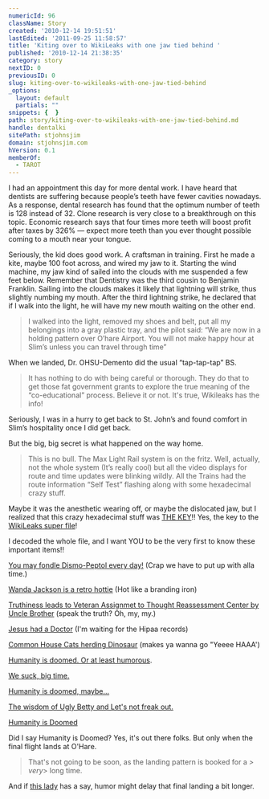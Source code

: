 ```yaml
---
numericId: 96
className: Story
created: '2010-12-14 19:51:51'
lastEdited: '2011-09-25 11:58:57'
title: 'Kiting over to WikiLeaks with one jaw tied behind '
published: '2010-12-14 21:38:35'
category: story
nextID: 0
previousID: 0
slug: kiting-over-to-wikileaks-with-one-jaw-tied-behind
_options:
  layout: default
  partials: ""
snippets: {  }
path: story/kiting-over-to-wikileaks-with-one-jaw-tied-behind.md
handle: dentalki
sitePath: stjohnsjim
domain: stjohnsjim.com
hVersion: 0.1
memberOf:
  - TAROT
---
```

 I had an appointment this day for more dental work. I have heard that dentists are suffering because people’s teeth have fewer cavities nowadays. As a response, dental research has found that the optimum number of teeth is 128 instead of 32. Clone research is very close to a breakthrough on this topic. Economic research says that four times more teeth will boost profit after taxes by 326% — expect more teeth than you ever thought possible coming to a mouth near your tongue.

Seriously, the kid does good work. A craftsman in training. First he made a kite, maybe 100 foot across, and wired my jaw to it. Starting the wind machine, my jaw kind of sailed into the clouds with me suspended a few feet below. Remember that Dentistry was the third cousin to Benjamin Franklin. Sailing into the clouds makes it likely that lightning will strike, thus slightly numbing my mouth. After the third lightning strike, he declared that if I walk into the light, he will have my new mouth waiting on the other end.

> I walked into the light, removed my shoes and belt, put all my belongings into a gray plastic tray, and the pilot said: “We are now in a holding pattern over O’hare Airport. You will not make happy hour at Slim’s unless you can travel through time”

When we landed, Dr. OHSU-Demento did the usual “tap-tap-tap” BS.

> It has nothing to do with being careful or thorough. They do that to get those fat government grants to explore the true meaning of the “co-educational” process. Believe it or not. It's true, Wikileaks has the info!

Seriously, I was in a hurry to get back to St. John’s and found comfort in Slim’s hospitality once I did get back.

But the big, big secret is what happened on the way home.

> This is no bull. The Max Light Rail system is on the fritz. Well, actually, not the whole system (It’s really cool) but all the video displays for route and time updates were blinking wildly. All the Trains had the route information “Self Test” flashing along with some hexadecimal crazy stuff.

Maybe it was the anesthetic wearing off, or maybe the dislocated jaw, but I realized that this crazy hexadecimal stuff was [THE KEY][0]!! Yes, the key to the [WikiLeaks super file][1]!

I decoded the whole file, and I want YOU to be the very first to know these important items!!

[You may fondle Dismo-Peptol every day!][2] (Crap we have to put up with alla time.)

[Wanda Jackson is a retro hottie][3] (Hot like a branding iron)

[Truthiness leads to Veteran Assignmet to Thought Reassessment Center by Uncle Brother][4] (speak the truth? Oh, my, my.)

[Jesus had a Doctor][5] (I'm waiting for the Hipaa records)

[Common House Cats herding Dinosaur][6] (makes ya wanna go "Yeeee HAAA')

[Humanity is doomed. Or at least humorous][7].

[We suck, big time.][8]

[Humanity is doomed, maybe...][9]

[The wisdom of Ugly Betty and Let's not freak out.][10]

[Humanity is Doomed][11]

Did I say Humanity is Doomed? Yes, it's out there folks. But only when the final flight lands at O'Hare.

> That's not going to be soon, as the landing pattern is booked for a _> very_>  long time.

And if [this lady][12] has a say, humor might delay that final landing a bit longer.

[0]: http://espnish.com/2010/12/06/wikileaks-256-digit-insurance-plan/
[1]: http://www.wired.com/threatlevel/2010/07/wikileaks-insurance-file/
[2]: http://www.huffingtonpost.com/2010/12/09/bpa-found-on-receipts-and_n_794067.html
[3]: http://en.wikipedia.org/wiki/Wanda_Jackson
[4]: http://abcnews.go.com/Health/MindMoodNews/veterans-college-essay-killing-barred-campus/story?id=12214399
[5]: http://www.dailymail.co.uk/news/worldnews/article-1325894/Jesus-AIDS-South-African-Pastor-Xola-Skosana-sparks-outrage-virus-claim.html
[6]: http://www.huffingtonpost.com/2010/11/16/brave-little-kitty-takes-_n_783876.html
[7]: http://videogum.com/255302/the-hunt-for-the-worst-movie-of-all-time-christmas-with-the-kranks/franchises/the-hunt-for-the-worst-movie-of-all-time/
[8]: http://www.huffingtonpost.com/wray-herbert/forecasting-emotions_b_790310.html
[9]: http://www.huffingtonpost.com/2010/11/22/7yearold-girl-bullied-for_n_786988.html
[10]: http://www.wpix.com/news/wpix-samurai-sword-son-mother,0,490069.story
[11]: http://videogum.com/223371/bridalplasty-the-final-tv-show-ever-made-before-mankind-slips-quietly-into-the-dust/tv/new-tv-shows/
[12]: http://www.huffingtonpost.com/rev-susan-sparks/finding-my-way-as-an-orda_b_784881.html